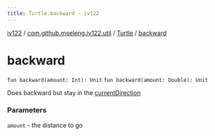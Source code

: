 ```yaml
---
title: Turtle.backward - iv122
---
```


[iv122](../../index.md) / [com.github.mseleng.iv122.util](../index.md) / [Turtle](index.md) / [backward](.)

# backward

`fun backward(amount: Int): Unit`
`fun backward(amount: Double): Unit`

Does backward but stay in the [currentDirection](current-direction.md)

### Parameters

`amount` - the distance to go